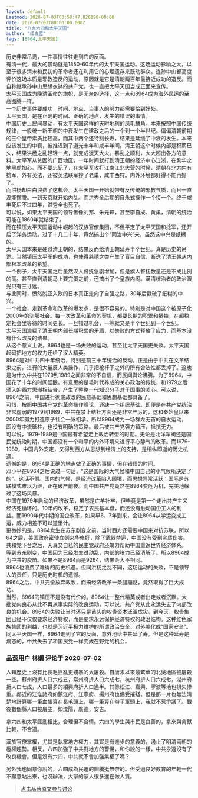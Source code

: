 ```yaml
---
layout: default
Lastmod: 2020-07-03T03:58:47.826198+00:00
date: 2020-07-03T00:00:00.000Z
title: "八九六四和太平天国"
author: "红白蓝"
tags: [8964,太平天国]
---
```


历史非常吊诡，一件事情往往走到它的反面。  
有清一代，最大的暴动就是1850-60年代的太平天国运动。这场运动影响之大，以至于很多清末和民初的革命者还在利用它的心理遗存来鼓动群众。连孙中山都高度评价这场本质是邪教造反的运动，原因就是它是清朝两百年最接近成功的造反。而自称继承孙中山思想衣钵的共产党，也一直把太平天国当成正面来宣传。  
太平天国成为晚清革命的旗帜，是无奈的选择，这一点和8964成为海外民运的至高图腾一样。  
一个历史事件要成功，时间、地点、当事人的努力都需要恰到好处。  
太平天国，是在正确的时间、正确的地点，发生的错误的事情。  
中国历史上民间暴动，有太平天国这样的天时地利的凤毛麟角。本来按照中国传统规律，一般统一新王朝的中衰发生在建政之后的一个到一个半世纪。偏偏清朝前期的三个皇帝素质比较高，而其中两个还特别长寿，结果是延缓了中衰的发生。本来应该发生的中衰，被推迟到了道光末年和咸丰年间。清王朝这个时候内部是积薪已久，结果洪杨之乱轻轻一点，就变成漫天大火。暴乱之顺利，大大超出各方的意料。太平军从贫困的广西地区，一年时间就打到清王朝的经济中心江浙，在繁华之地黑虎掏心。而不要忘记了，在太平军攻打江南江北大营的时候，清朝在北方内有捻军，外有英法，还被英法联军抄了老巢，咸丰西狩。内外环境都好得不能再好了。  
而洪杨却白白浪费了这机会。太平天国一开始就带有反传统的邪教气质，而且一直没能摆脱。一到天京就开始内乱。而洪秀全后期的自杀式操作一个接一个。终于咸丰死后不过四年，洪秀全也死了。  
可以说，如果太平天国的领导者像刘邦、朱元璋，甚至李自成、黄巢，清朝的统治可能在1860年就结束了。  
而在镇压太平天国运动中崛起的汉族官僚集团，不但平定了太平天国和捻军，还开启了洋务运动。过了十几二十年，竟然搞出个“同治中兴”来，虽然这中兴是纸糊的。  
太平天国本来是硬怼清王朝的，结果反而给清王朝延寿半个世纪。真是历史的吊诡。当然镇压太平军的成功，也使得慈禧之类产生了盲目自信，断送了清王朝从内部根本改革的希望。  
一个例子，太平天国之后虽然汉人督抚急剧增加，但是旗人督抚数量还是不成比例的高。甚至直到清朝马上要完蛋之前，还搞出了个皇族内阁。满清统治者的政治眼光只有三寸远。  
与此同时，愤然脱亚入欧的日本真正走向了自强之路，30年后戳破了纸糊的中兴。  
一个社会，走到革命和改革的爆发点，是很不容易的。特别是对中国这个被原子化2000年的驯服社会。每一次改革和革命的契机，都要长期的积累和牺牲，在超稳定社会里等待的时间更长。一旦错过机会，一等就又是半个世纪到一个世纪。  
太平天国浪费了清王朝内部长期积累的矛盾，以失败的方式释放了应力，而基本没有什么改良的结果。  
从这个意义上说，8964也是一场失败的运动，甚至比太平天国更失败。太平天国起码把地方的权力还给了汉人精英。  
8964是对中共四十年统治，特别是前三十年统治的反动。正是由于中共在文革结束之前，进行的大量反人类操作，几乎把枪杆子之外的所有合法性都丢掉了。这也是为什么中共在1979到1989之间非常的不自信，而民间舆论沸腾。为了8964，中国花了十年的时间酝酿。有意思的是毛时代养成的关心政治的传统，和1979之后涌入的西方思潮相结合，产生了整整一代知识分子对于国事的关心。可以说，8964之前，中国进行彻底政改的民意基础和思想基础都具备了。  
可惜，按照中国共产党的革命操作理论，还缺一个组织基础。即便是在共产党统治非常虚弱的1979到1989，中共在禁止结社方面还是非常严厉的，这和秦始皇以来2000年努力打造原子社会一脉相承。所以8964成为一场群龙无首的自发运动，即没有中流砥柱，也没有明确的策略。最后被共产党强力镇压，抵抗无力。  
可以说，1979-1989是中国最有希望走上政治转型的时期。无论是北洋军阀还是国民党统治时期，中国都没有一个和平的内外环境来进行平心静气的改革。而1979-1989，中国内外安定，又得到西方从思想到经济上的支持，是稍纵即逝的历史机遇。  
遗憾的是，8964是正确的地点做了正确的事情，但在错误的时间。  
邓小平在8964之后说过一句话，“这是国际的大气候和中国自己的小气候所决定了的”。这话不假。国内的气候，是经济改革陷入困境，而思想异常活跃；国际是苏联模式难以为继，正在破产前夜。而中国共产党竟然在8964变危为机，完美地躲过了这场风暴。  
中国在1979年启动的经济改革，虽然是亡羊补牢，但毕竟是第一个走出共产主义经济死循环的。10年的改革，稳定了农民基本盘，而还没有触动国企工人的利益。而1990年代中期的国企改革，如果早6、7年到来，会让8964从学运变成工运，威力相差不可以道里计。  
更微妙的是，8964发生在苏东剧变之前。当时西方还需要中国来对抗苏联，所以64之后，美国政府密使立刻来华修好，除了武器禁运，中国没有受到实质伤害。共和党下台之后，天真又自私的民主党政府还竭力帮助中国重返世界经济体系。  
等到苏东剧变，中国因为已经发生过动乱，内部的张力已经消解了。所以8964成为中共的疫苗。如果不是8964而是9264，结果会大不相同。  
8964也浪费了难得的历史机遇。但同洪杨之乱不同，这场运动的失败，不是领导人的责任，只是历史时机的遗憾。  
8964之后，中共完全放弃政改，而搞经济改革一条腿蹦跶，竟然取得了巨大成功。  
当然，8964的镇压不是没有代价的。8964让一整代精英或者出走或者沉默。大批党内良心从此不再从事实际的改良运动，可以说，共产党从此永远失去了内部改良的机会。8964的失败让当时还只是苗头的权贵资本泛滥成灾。到今天，权贵集团已经不仅仅要求经济特权，而是要求永远保护经济特权的政治结构。这种红色家族集团的利益，也就是习近平极力维护的所谓政治安全，对外美化成“国家安全”。  
同太平天国一样，8964走到了它的反面，意外地给中共延了寿。但是这种延寿是病态的，中共失去了和国民党一样变成在野党的机会。

            
### 品葱用户 **林嫻** 评论于 2020-07-02
        
人類歷史上沒有比長毛匪亂更殘暴的大屠殺。自唐末以來最繁華的北吳地區被屠殺一空。蘇州府折人口六成五，常州府折人口六成七，杭州府折人口六成七，湖州府折人口七成，人口最多的紹興府折人口過半。其餘松江、嘉興、寧波等地也損失慘重。鄰近的江淮諸府如鎮江府、江寧府、揚州府也備受摧殘，但是那一片也無法清楚地計算哪一筆血帳算在長毛頭上，哪一筆算在辮子軍頭上，我就不惹爭議了。戰後數個縣人口被屠空，如溧陽，廣德，安吉。  
  
拿六四和太平匪亂相比，合理但不合情。六四的學生與市民是良善的，拿來與禽獸比較，不合適。  
  
漢族官僚掌權，尤其是執掌地方權力，其實是有進步的意義的，遏止了明清兩朝的極權趨勢。相反，六四加強了中共對地方的警惕，和你說的一樣，中共永遠沒有了改良機會。但是沒有六四，中共就不會加強集權了嗎？  
  
另外我也同意你說的，六四成為民運的圖騰挺無奈的。但受過良好教育的年輕一代不願意站出來，也沒辦法，大家的家人很多還在做人質。
        






> [点击品葱原文参与讨论](https://pincong.rocks/article/21130)

